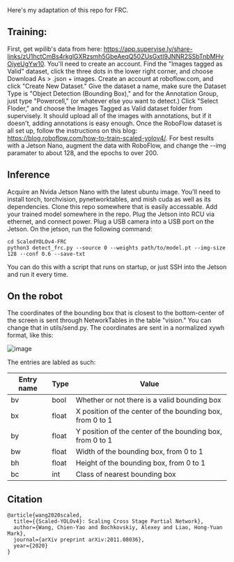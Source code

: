 Here's my adaptation of this repo for FRC. 

## Training:

First, get wpilib's data from here: https://app.supervise.ly/share-links/zU1hctCmBs4rkglGXRzsmh5GbeAeqQ50ZUsGxtI9JNNR2SSbTnbMHvOiyeUgYw10. You'll need to create an account. Find the "Images tagged as Valid" dataset, click the three dots in the lower right corner, and choose Download As > .json + images. Create an account at roboflow.com, and click "Create New Dataset." Give the dataset a name, make sure the Dataset Type is "Object Detection (Bounding Box)," and for the Annotation Group, just type "Powercell," (or whatever else you want to detect.) Click "Select Floder," and choose the Images Tagged as Valid dataset folder from supervisely. It should upload all of the images with annotations, but if it doesn't, adding annotations is easy enough. Once the RoboFlow dataset is all set up, follow the instructions on this blog: https://blog.roboflow.com/how-to-train-scaled-yolov4/. For best results with a Jetson Nano, augment the data with RoboFlow, and change the --img paramater to about 128, and the epochs to over 200. 

## Inference

Acquire an Nvida Jetson Nano with the latest ubuntu image. You'll need to install torch, torchvision, pynetworktables, and mish cuda as well as its dependencies. Clone this repo somewhere that is easily accessable. Add your trained model somewhere in the repo. Plug the Jetson into RCU via ethernet, and connect power. Plug a USB camera into a USB port on the Jetson. On the jetson, run the following command: 
```
cd ScaledYOLOv4-FRC
python3 detect_frc.py --source 0 --weights path/to/model.pt --img-size 128 --conf 0.6 --save-txt 
```
You can do this with a script that runs on startup, or just SSH into the Jetson and run it every time.

## On the robot

The coordinates of the bounding box that is closest to the bottom-center of the screen is sent through NetworkTables in the table "vision." You can change that in utils/send.py. The coordinates are sent in a normalized xywh format, like this:

![image](https://user-images.githubusercontent.com/72103122/114620798-cae91b00-9c60-11eb-9019-2823c93877ba.png)

The entries are labled as such:

Entry name|Type|Value
---|---|---
bv|bool|Whether or not there is a valid bounding box
bx|float|X position of the center of the bounding box, from 0 to 1
by|float|Y position of the center of the bounding box, from 0 to 1
bw|float|Width of the bounding box, from 0 to 1
bh|float|Height of the bounding box, from 0 to 1
bc|int|Class of nearest bounding box

## Citation

```
@article{wang2020scaled,
  title={{Scaled-YOLOv4}: Scaling Cross Stage Partial Network},
  author={Wang, Chien-Yao and Bochkovskiy, Alexey and Liao, Hong-Yuan Mark},
  journal={arXiv preprint arXiv:2011.08036},
  year={2020}
}
```
